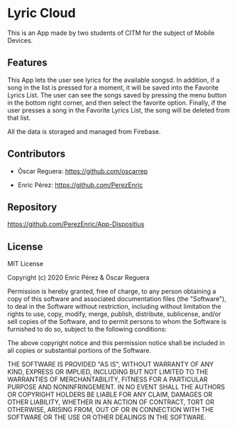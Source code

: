 # Lyric Cloud

This is an App made by two students of CITM for the subject of Mobile Devices.

## Features

This App lets the user see lyrics for the available songsd. In addition, if a song in the list is pressed for a moment, it will be saved into the Favorite Lyrics List. The user can see the songs saved by pressing the menu button in the bottom right corner, and then select the favorite option. Finally, if the user presses a song in the Favorite Lyrics List, the song will be deleted from that list.

All the data is storaged and managed from Firebase.

## Contributors

* Òscar Reguera: https://github.com/oscarrep

* Enric Pérez: https://github.com/PerezEnric

## Repository

https://github.com/PerezEnric/App-Dispositius

## License

MIT License

Copyright (c) 2020 Enric Pérez & Òscar Reguera

Permission is hereby granted, free of charge, to any person obtaining a copy
of this software and associated documentation files (the "Software"), to deal
in the Software without restriction, including without limitation the rights
to use, copy, modify, merge, publish, distribute, sublicense, and/or sell
copies of the Software, and to permit persons to whom the Software is
furnished to do so, subject to the following conditions:

The above copyright notice and this permission notice shall be included in all
copies or substantial portions of the Software.

THE SOFTWARE IS PROVIDED "AS IS", WITHOUT WARRANTY OF ANY KIND, EXPRESS OR
IMPLIED, INCLUDING BUT NOT LIMITED TO THE WARRANTIES OF MERCHANTABILITY,
FITNESS FOR A PARTICULAR PURPOSE AND NONINFRINGEMENT. IN NO EVENT SHALL THE
AUTHORS OR COPYRIGHT HOLDERS BE LIABLE FOR ANY CLAIM, DAMAGES OR OTHER
LIABILITY, WHETHER IN AN ACTION OF CONTRACT, TORT OR OTHERWISE, ARISING FROM,
OUT OF OR IN CONNECTION WITH THE SOFTWARE OR THE USE OR OTHER DEALINGS IN THE
SOFTWARE.


